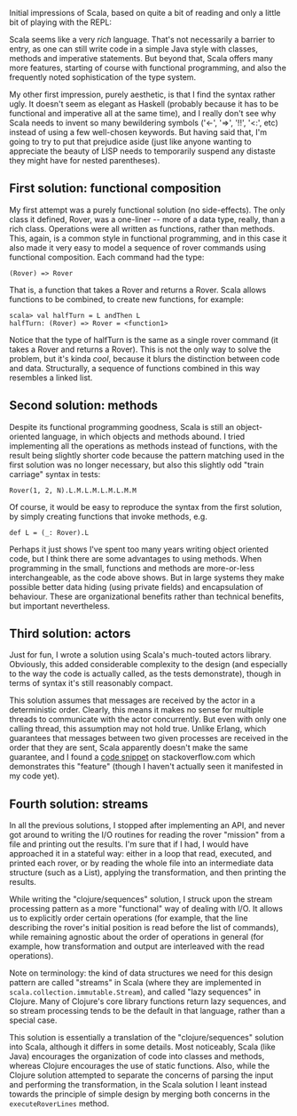 Initial impressions of Scala, based on quite a bit of reading and only a little bit of playing with the REPL:

Scala seems like a very *rich* language. That's not necessarily a barrier to entry, as one can still write code in a simple Java style with classes, methods and imperative statements. But beyond that, Scala offers many more features, starting of course with functional programming, and also the frequently noted sophistication of the type system.

My other first impression, purely aesthetic, is that I find the syntax rather ugly. It doesn't seem as elegant as Haskell (probably because it has to be functional and imperative all at the same time), and I really don't see why Scala needs to invent so many bewildering symbols ('<-', '=>', '!!', '<:', etc) instead of using a few well-chosen keywords. But having said that, I'm going to try to put that prejudice aside (just like anyone wanting to appreciate the beauty of LISP needs to temporarily suspend any distaste they might have for nested parentheses).


First solution: functional composition
--------------------------------------

My first attempt was a purely functional solution (no side-effects). The only class it defined, Rover, was a one-liner -- more of a data type, really, than a rich class. Operations were all written as functions, rather than methods. This, again, is a common style in functional programming, and in this case it also made it very easy to model a sequence of rover commands using functional composition. Each command had the type:

    (Rover) => Rover

That is, a function that takes a Rover and returns a Rover. Scala allows functions to be combined, to create new functions, for example:

    scala> val halfTurn = L andThen L
    halfTurn: (Rover) => Rover = <function1>

Notice that the type of halfTurn is the same as a single rover command (it takes a Rover and returns a Rover). This is not the only way to solve the problem, but it's kinda *cool*, because it blurs the distinction between code and data. Structurally, a sequence of functions combined in this way resembles a linked list.


Second solution: methods
------------------------

Despite its functional programming goodness, Scala is still an object-oriented language, in which objects and methods abound. I tried implementing all the operations as methods instead of functions, with the result being slightly shorter code because the pattern matching used in the first solution was no longer necessary, but also this slightly odd "train carriage" syntax in tests:

    Rover(1, 2, N).L.M.L.M.L.M.L.M.M

Of course, it would be easy to reproduce the syntax from the first solution, by simply creating functions that invoke methods, e.g.

    def L = (_: Rover).L

Perhaps it just shows I've spent too many years writing object oriented code, but I think there are some advantages to using methods. When programming in the small, functions and methods are more-or-less interchangeable, as the code above shows. But in large systems they make possible better data hiding (using private fields) and encapsulation of behaviour. These are organizational benefits rather than technical benefits, but important nevertheless.


Third solution: actors
----------------------

Just for fun, I wrote a solution using Scala's much-touted actors library. Obviously, this added considerable complexity to the design (and especially to the way the code is actually called, as the tests demonstrate), though in terms of syntax it's still reasonably compact.

This solution assumes that messages are received by the actor in a deterministic order. Clearly, this means it makes no sense for multiple threads to communicate with the actor concurrently. But even with only one calling thread, this assumption may not hold true. Unlike Erlang, which guarantees that messages between two given processes are received in the order that they are sent, Scala apparently doesn't make the same guarantee, and I found a [code snippet][1] on stackoverflow.com which demonstrates this "feature" (though I haven't actually seen it manifested in my code yet).

[1]: http://stackoverflow.com/questions/5751993/why-are-messages-received-by-an-actor-unordered/6093131#6093131


Fourth solution: streams
------------------------

In all the previous solutions, I stopped after implementing an API, and never got around to writing the I/O routines for reading the rover "mission" from a file and printing out the results. I'm sure that if I had, I would have approached it in a stateful way: either in a loop that read, executed, and printed each rover, or by reading the whole file into an intermediate data structure (such as a List), applying the transformation, and then printing the results.

While writing the "clojure/sequences" solution, I struck upon the stream processing pattern as a more "functional" way of dealing with I/O. It allows us to explicitly order certain operations (for example, that the line describing the rover's initial position is read before the list of commands), while remaining agnostic about the order of operations in general (for example, how transformation and output are interleaved with the read operations).

Note on terminology: the kind of data structures we need for this design pattern are called "streams" in Scala (where they are implemented in `scala.collection.immutable.Stream`), and called "lazy sequences" in Clojure. Many of Clojure's core library functions return lazy sequences, and so stream processing tends to be the default in that language, rather than a special case.

This solution is essentially a translation of the "clojure/sequences" solution into Scala, although it differs in some details. Most noticeably, Scala (like Java) encourages the organization of code into classes and methods, whereas Clojure encourages the use of static functions. Also, while the Clojure solution attempted to separate the concerns of parsing the input and performing the transformation, in the Scala solution I leant instead towards the principle of simple design by merging both concerns in the `executeRoverLines` method.
